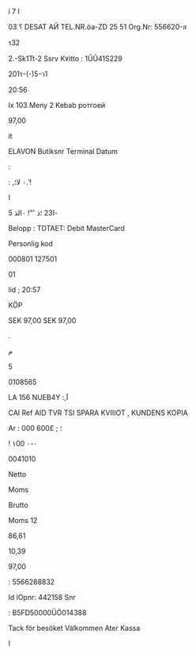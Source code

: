 í
7
I

03
؟
DESAT  АЙ
TEL.NR.öa-ZD  25  51
Org.Nr:  556620-ส

ร32

2.-Sk1Tt-2
Ssrv
K٧ìtto  :  1ŨŨ41S229

201ร-(-)5-ว1

20:56

Ix 103 Meny 2 Kebab ротгоей

97,00

it

ELAVON
Butiksnr
Terminal
Datum

 :

:
 ,٠
 لا؛.'!

ا

5
ا23 ؛ذ
'"!
٠الذ-

Belopp  :
TDTAET:
Debit  MasterCard

Personlig  kod

000801 127501

01

lid  ;  20:57

KÖP

SEK  97,00
SEK  97,00

.

 م

 5

0108565

LA  156  NUEB4Y  :,آ

CAI
Ref
AID
TVR
TSI
SPARA  KVIIIOT  ,  KUNDENS  KOPIA

Ar
:  000
؛
;  £600

!
١00  ٠-٠

0041010

Netto

Moms

Brutto

Moms  12

86,61

10,39

97,00

:  5566288832

Id
lOpnr:  442158
Snr

:  B5FD50000ÜÖ014388

Tack  för  besöket
Välkommen  Ater
Kassa

I


